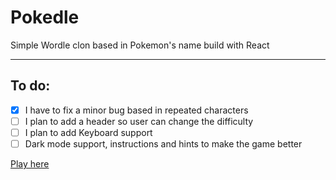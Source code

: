 # Pokedle

Simple Wordle clon based in Pokemon's name build with React

---

## To do:

- [x] I have to fix a minor bug based in repeated characters
- [ ] I plan to add a header so user can change the difficulty
- [ ] I plan to add Keyboard support
- [ ] Dark mode support, instructions and hints to make the game better

[Play here](https://pokedle-kohl.vercel.app/)
